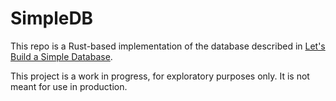 # SimpleDB

This repo is a Rust-based implementation of the database described in [Let's Build a Simple Database](https://cstack.github.io/db_tutorial/).

This project is a work in progress, for exploratory purposes only. It is not meant for use in production.
